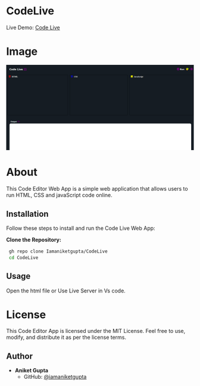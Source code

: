 # CodeLive

Live Demo: [Code Live](https://codeliveweb.netlify.app)

# Image

![CodeLive](codeLiveHome.png)

# About

This Code Editor Web App is a simple web application that allows users to run HTML, CSS and javaScript code online.

## Installation

Follow these steps to install and run the Code Live Web App:

 **Clone the Repository:**

   ```bash
    gh repo clone Iamaniketgupta/CodeLive
    cd CodeLive
```

## Usage

Open the html file or Use Live Server in Vs code.

# License

This Code Editor App is licensed under the MIT License. Feel free to use, modify, and distribute it as per the license terms.

## Author

- **Aniket Gupta**
  - GitHub: [@iamaniketgupta](https://github.com/iamaniketgupta)


